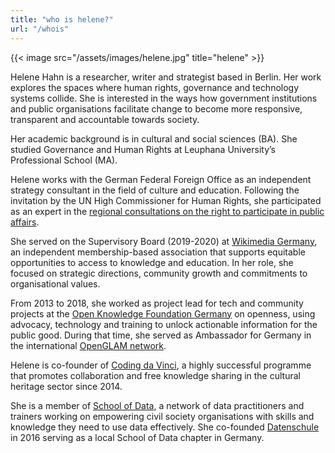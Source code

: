 ```yaml
---
title: "who is helene?"
url: "/whois"
---
```


{{< image src="/assets/images/helene.jpg" title="helene" >}}

Helene Hahn is a researcher, writer and strategist based in Berlin. Her work explores the spaces where human rights, governance and technology systems collide.
She is interested in the ways how government institutions and public organisations facilitate change to become more responsive, transparent and accountable towards society.

Her academic background is in cultural and social sciences (BA). She studied Governance and Human Rights at Leuphana University’s Professional School (MA).

Helene works with the German Federal Foreign Office as an independent strategy consultant in the field of culture and education. Following the invitation by the UN High Commissioner for Human Rights, she participated as an expert in the [regional consultations on the right to participate in public affairs](https://www.ohchr.org/EN/Issues/Pages/DraftGuidelinesRighttoParticipationPublicAffairs.aspx).

She served on the Supervisory Board (2019-2020) at [Wikimedia Germany](https://www.wikimedia.de/), an independent membership-based association that supports equitable opportunities to access to knowledge and education. In her role, she focused on strategic directions, community growth and commitments to organisational values.

From 2013 to 2018, she worked as project lead for tech and community projects at the [Open Knowledge Foundation Germany](https://okfn.de/) on openness, using advocacy, technology and training to unlock actionable information for the public good. During that time, she served as Ambassador for Germany in the international [OpenGLAM network](https://openglam.org/).

Helene is co-founder of [Coding da Vinci](https://codingdavinci.de), a highly successful programme that promotes collaboration and free knowledge sharing in the cultural heritage sector since 2014.

She is a member of [School of Data](https://schoolofdata.org), a network of data practitioners and trainers working on empowering civil society organisations with skills and knowledge they need to use data effectively. She co-founded [Datenschule](https://datenschule.de/) in 2016 serving as a local School of Data chapter in Germany.
